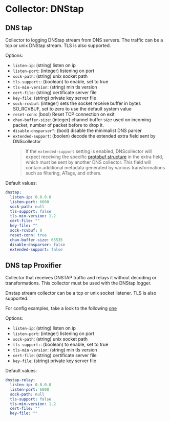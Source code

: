 # Collector: DNStap

## DNS tap

Collector to logging DNStap stream from DNS servers.
The traffic can be a tcp or unix DNStap stream. TLS is also supported.

Options:

- `listen-ip`: (string) listen on ip
- `listen-port`: (integer) listening on port
- `sock-path`: (string) unix socket path
- `tls-support:`: (boolean) to enable, set to true
- `tls-min-version`: (string) min tls version
- `cert-file`: (string) certificate server file
- `key-file`: (string) private key server file
- `sock-rcvbuf`: (integer) sets the socket receive buffer in bytes SO_RCVBUF, set to zero to use the default system value
- `reset-conn`: (bool) Reset TCP connection on exit
- `chan-buffer-size`: (integer) channel buffer size used on incoming packet, number of packet before to drop it.
- `disable-dnsparser"`: (bool) disable the minimalist DNS parser
- `extended-support`: (boolen) decode the extended extra field sent by DNScollector
  > If the `extended-support` setting is enabled, DNScollector will expect receiving the specific [protobuf structure](./dnsutils/extended_dnstap.proto) in the extra field, which must be sent by another DNS collector.
  > This field will contain additional metadata generated by various transformations such as filtering, ATags, and others.

Default values:

```yaml
dnstap:
  listen-ip: 0.0.0.0
  listen-port: 6000
  sock-path: null
  tls-support: false
  tls-min-version: 1.2
  cert-file: ""
  key-file: ""
  sock-rcvbuf: 0
  reset-conn: true
  chan-buffer-size: 65535
  disable-dnsparser: false
  extended-support: false
```

## DNS tap Proxifier

Collector that receives DNSTAP traffic and relays it without decoding or transformations.
This collector must be used with the DNStap logger.

Dnstap stream collector can be a tcp or unix socket listener. TLS is also supported.

For config examples, take a look to the following [one](../_examples/use-case-12.yml)

Options:

- `listen-ip`: (string) listen on ip
- `listen-port`: (integer) listening on port
- `sock-path`: (string) unix socket path
- `tls-support:`: (boolean) to enable, set to true
- `tls-min-version`: (string) min tls version
- `cert-file`: (string) certificate server file
- `key-file`: (string) private key server file

Default values:

```yaml
dnstap-relay:
  listen-ip: 0.0.0.0
  listen-port: 6000
  sock-path: null
  tls-support: false
  tls-min-version: 1.2
  cert-file: ""
  key-file: ""
```
